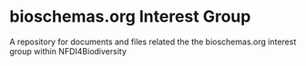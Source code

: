 # bioschemas.org Interest Group
A repository for documents and files related the the bioschemas.org interest group within NFDI4Biodiversity
